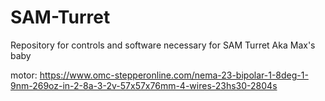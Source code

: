 # SAM-Turret
Repository for controls and software necessary for SAM Turret
Aka Max's baby

motor: https://www.omc-stepperonline.com/nema-23-bipolar-1-8deg-1-9nm-269oz-in-2-8a-3-2v-57x57x76mm-4-wires-23hs30-2804s